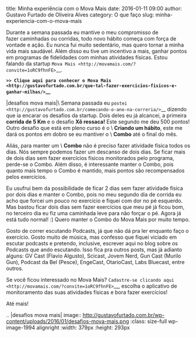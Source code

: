 title: Minha experiência com o Mova Mais
date: 2016-01-11 09:00
author: Gustavo Furtado de Oliveira Alves
category: O que faço
slug: minha-experiencia-com-o-mova-mais

Durante a semana passada eu mantive o meu compromisso de
fazer caminhadas ou corridas, todo novo hábito começa com força de
vontade e ação. Eu nunca fui muito sedentário, mas quero tornar a minha
vida mais saudável. Além disso eu tive um incentivo a mais, ganhar
pontos em programas de fidelidades com minhas atividades físicas. Estou
falando da startup `Mova
Mais <http://movamais.com/?convite=1oRC9fhnFE>`__.

**`>> Clique aqui para conhecer o Mova
Mais <http://gustavofurtado.com.br/que-tal-fazer-exercicios-fisicos-e-ganhar-milhas/>`__**

|desafios mova mais|\ Semana passada eu
`postei <http://gustavofurtado.com.br/comecando-o-ano-na-correria/>`__
dizendo que ia encarar os desafios da startup. Dois deles eu já
alcancei, a primeira **corrida de 5 Km** e o desafio **Xô ressaca!**
Este segundo me deu 500 pontos! Outro desafio que está em pleno curso é
o \ **Criando um hábito**, este me dará os pontos em dobro se eu
mantiver o \ **Combo** até o final do mês.

Aliás, para manter um \ **Combo** não é preciso fazer atividade física
todos os dias. Nós sempre podemos fazer um descanso de dois dias. Se
ficar mais de dois dias sem fazer exercícios físicos monitorados pelo
programa, perde-se o Combo. Além disso, é interessante manter o Combo,
pois quanto mais tempo o Combo é mantido, mais pontos são recompensados
pelos exercícios.

Eu usufrui bem da possibilidade de ficar 2 dias sem fazer atividade
física por dois dias e manter o Combo, pois no meu segundo dia de
corrida eu acho que forcei um pouco no exercício e fiquei com dor no pé
esquerdo. Mas bastou ficar dois dias sem fazer exercícios que meu pé já
ficou bom, no terceiro dia eu fiz uma caminhada leve para não forçar o
pé. Agora já está tudo normal! :) Quero manter o Combo do Mova Mais por
muito tempo.

Gosto de correr escutando Podcasts, já que não dá pra ler enquanto faço
o exercício. Gosto muito de música, mas confesso que fiquei viciado em
escutar podcasts e pretendo, inclusive, escrever aqui no blog sobre os
Podcasts que ando escutando. Isso fica pra outros posts, mas já adianto
alguns: GV Cast (Flavio Algusto), Scicast, Jovem Nerd, Gun Cast (Murilo
Gun), Podcast da Bel (Pesce), EngeCast, OtarioCast, Labs Bluecast, entre
outros.

Se você ficou interessado no Mova Mais? `Cadastre-se clicando
aqui <http://movamais.com/?convite=1oRC9fhnFE>`__, escolha o aplicativo
de monitoramento das suas atividades físicas e bora fazer exercícios!

Até mais!

.. |desafios mova mais| image:: http://gustavofurtado.com.br/wp-content/uploads/2016/01/desafios-mova-mais.png
   :class: size-full wp-image-1994 alignright
   :width: 379px
   :height: 293px
